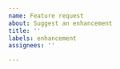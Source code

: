 ```yaml
---
name: Feature request
about: Suggest an enhancement
title: ''
labels: enhancement
assignees: ''

---
```



